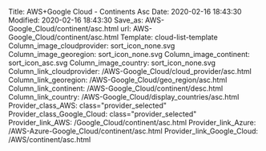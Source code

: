 Title: AWS+Google Cloud - Continents Asc
Date: 2020-02-16 18:43:30
Modified: 2020-02-16 18:43:30
Save_as: AWS-Google_Cloud/continent/asc.html
url: AWS-Google_Cloud/continent/asc.html
Template: cloud-list-template
Column_image_cloudprovider: sort_icon_none.svg
Column_image_georegion: sort_icon_none.svg
Column_image_continent: sort_icon_asc.svg
Column_image_country: sort_icon_none.svg
Column_link_cloudprovider: /AWS-Google_Cloud/cloud_provider/asc.html
Column_link_georegion: /AWS-Google_Cloud/geo_region/asc.html
Column_link_continent: /AWS-Google_Cloud/continent/desc.html
Column_link_country: /AWS-Google_Cloud/display_countries/asc.html
Provider_class_AWS: class="provider_selected"
Provider_class_Google_Cloud: class="provider_selected"
Provider_link_AWS: /Google_Cloud/continent/asc.html
Provider_link_Azure: /AWS-Azure-Google_Cloud/continent/asc.html
Provider_link_Google_Cloud: /AWS/continent/asc.html